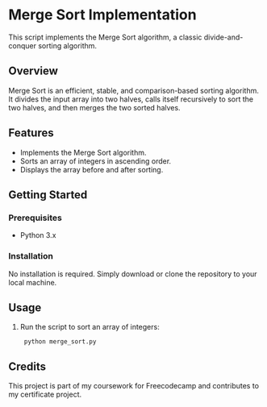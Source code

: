 # Merge Sort Implementation

This script implements the Merge Sort algorithm, a classic divide-and-conquer sorting algorithm.

## Overview

Merge Sort is an efficient, stable, and comparison-based sorting algorithm. It divides the input array into two halves, calls itself recursively to sort the two halves, and then merges the two sorted halves.

## Features

- Implements the Merge Sort algorithm.
- Sorts an array of integers in ascending order.
- Displays the array before and after sorting.

## Getting Started
### Prerequisites
- Python 3.x
### Installation
No installation is required. Simply download or clone the repository to your local machine.

## Usage

1. Run the script to sort an array of integers:

        python merge_sort.py

## Credits

This project is part of my coursework for Freecodecamp and contributes to my certificate project.
